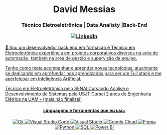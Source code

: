 

<h1 align="center">David Messias </h1>
<h3 align="center">Técnico Eletroeletrônica | Data Analisty |Back-End

<!-- Social icons -->
<p align="center">
  <a href="https://www.linkedin.com/in/david-messias-2274b7173/" target="_blank">
    <img src="https://img.shields.io/badge/-LinkedIn-0077B5?style=flat-square&logo=Linkedin&logoColor=white" alt="LinkedIn">

</h4>
 🔭 Sou um desenvolvedor back end em formação e Técnico em Eletroeletrônica
 experiência em projetos corporativos diversos na aréa de automação, tambem na aréa de gestão e supervisão de equipe.


 Tenho como meta acompanhar e aprender novas tecnologias, atualmente se dedicando em aprofundar nos aprendizados para ser um Full stack e me aperfeiçoar em Inteligência Artificial. 
 
 Técnico em Eletroeletrônica pelo SENAI
Cursando Analise e Desenvolvimento de Sistemas pela USJT
Cursei 2 anos de Engenharia Elétrica na UAM - (mais não finalizei)

<!-- Languages and tools -->
<h4 align="center">Linguagens e ferramentas que eu uso:</h4>
<p align="center">
 
  <img src="https://img.shields.io/badge/-Git-F05032?style=flat-square&logo=Git&logoColor=white" alt="Git">
  <img src="https://img.shields.io/badge/-Visual%20Studio%20Code-007ACC?style=flat-square&logo=Visual%20Studio%20Code&logoColor=white" alt="Visual Studio Code">
    <img src="https://img.shields.io/badge/-Visual%20Studio%20Code-007ACC?style=flat-square&logo=Visual%20Studio%20&logoColor=white" alt="Visual Studio">
  <img src="https://img.shields.io/badge/-Google%20Cloud-4285F4?logo=google-cloud&logoColor=white&style=flat-square" alt="Google Cloud">
  <img src="https://img.shields.io/badge/-Figma-F24E1E?logo=figma&logoColor=white&style=flat-square" alt="Figma">
  <img src="https://img.shields.io/badge/-Python-3776AB?logo=python&logoColor=white&style=flat-square" alt="Python">
<img src="https://img.shields.io/badge/-SQL-00758F?style=flat-square&logo=sql&logoColor=white" alt="SQL">
<img src="https://img.shields.io/badge/-Power%20BI-F2C811?style=flat-square&logo=Power%20BI&logoColor=white" alt="Power BI">


</p>
</p>
